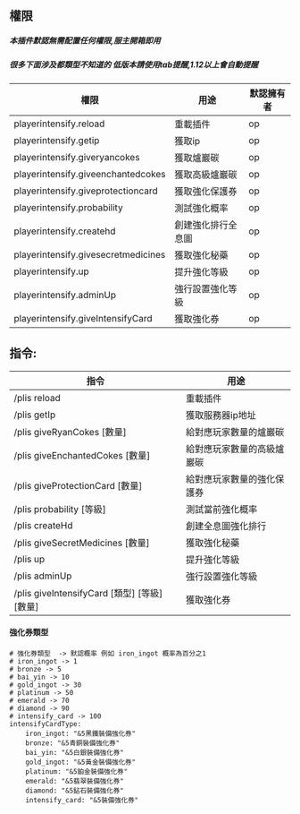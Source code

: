 ## 權限
##### 本插件默認無需配置任何權限,服主開箱即用
##### 很多下面涉及都類型不知道的 低版本請使用tab提醒,1.12以上會自動提醒
| 權限                                  | 用途        | 默認擁有者   |
|-------------------------------------|-----------|---------|
| playerintensify.reload              | 重載插件      | op      |
| playerintensify.getip               | 獲取ip      | op      |
| playerintensify.giveryancokes       | 獲取爐巖碳     | op      |
| playerintensify.giveenchantedcokes  | 獲取高級爐巖碳   | op      |
| playerintensify.giveprotectioncard  | 獲取強化保護券   | op      |
| playerintensify.probability         | 測試強化概率    | op      |
| playerintensify.createhd            | 創建強化排行全息圖 | op      |
| playerintensify.givesecretmedicines | 獲取強化秘藥    | op      |
| playerintensify.up                  | 提升強化等級    | op      |
| playerintensify.adminUp             | 強行設置強化等級  | op      |
| playerintensify.giveIntensifyCard   | 獲取強化券     | op      |

## 指令:
| 指令                                     | 用途            |
|----------------------------------------|---------------|
| /plis reload                           | 重載插件          |
| /plis getIp                            | 獲取服務器ip地址     |
| /plis giveRyanCokes [數量]               | 給對應玩家數量的爐巖碳   |
| /plis giveEnchantedCokes [數量]          | 給對應玩家數量的高級爐巖碳 |
| /plis giveProtectionCard [數量]          | 給對應玩家數量的強化保護券 |
| /plis probability  [等級]                | 測試當前強化概率      |
| /plis createHd                         | 創建全息圖強化排行     |
| /plis giveSecretMedicines [數量]         | 獲取強化秘藥        |
| /plis up                               | 提升強化等級        |
| /plis adminUp                          | 強行設置強化等級      |
| /plis giveIntensifyCard [類型] [等級] [數量] | 獲取強化券         |

#### 強化券類型
```
# 強化券類型  -> 默認概率 例如 iron_ingot 概率為百分之1
# iron_ingot -> 1
# bronze -> 5
# bai_yin -> 10
# gold_ingot -> 30
# platinum -> 50
# emerald -> 70
# diamond -> 90
# intensify_card -> 100
intensifyCardType:
    iron_ingot: "&5黑鐵裝備強化券"
    bronze: "&5青銅裝備強化券"
    bai_yin: "&5白銀裝備強化券"
    gold_ingot: "&5黃金裝備強化券"
    platinum: "&5鉑金裝備強化券"
    emerald: "&5翡翠裝備強化券"
    diamond: "&5鉆石裝備強化券"
    intensify_card: "&5裝備強化券"
```